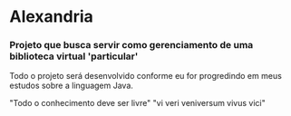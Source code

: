 # Alexandria
<h3>Projeto que busca servir como gerenciamento de uma biblioteca virtual 'particular'</h3> 
Todo o projeto será desenvolvido conforme eu for progredindo em meus estudos sobre a linguagem Java. 

"Todo o conhecimento deve ser livre"
"vi veri veniversum vivus vici"
